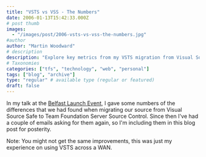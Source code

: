 ```yaml
---
title: "VSTS vs VSS - The Numbers"
date: 2006-01-13T15:42:33.000Z
# post thumb
images:
  - "/images/post/2006-vsts-vs-vss-the-numbers.jpg"
#author
author: "Martin Woodward"
# description
description: "Explore key metrics from my VSTS migration from Visual Source Safe, showcasing performance gains and insights for future transitions."
# Taxonomies
categories: ["tfs", "technology", "web", "personal"]
tags: ["blog", "archive"]
type: "regular" # available type (regular or featured)
draft: false
---
```


In my talk at the [Belfast Launch Event](http://www.microsoft.com/ireland/servers/launchtour/), I gave some numbers of the differences that we had found when migrating our source from Visual Source Safe to Team Foundation Server Source Control. Since then I've had a couple of emails asking for them again, so I'm including them in this blog post for posterity.

Note: You might not get the same improvements, this was just my experience on using VSTS across a WAN.
